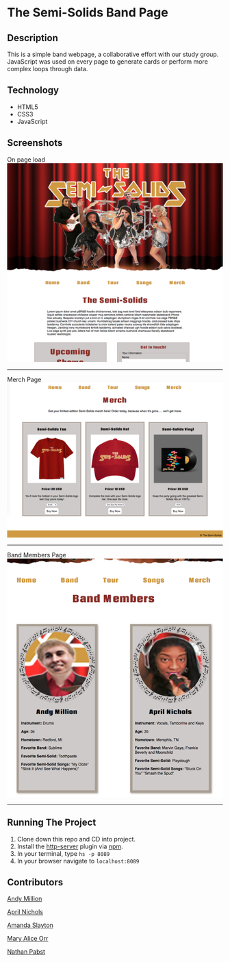 # The Semi-Solids Band Page

## Description
This is a simple band webpage, a collaborative effort with our study group. JavaScript was used on every page to generate cards or perform more complex loops through data.

## Technology
- HTML5
- CSS3
- JavaScript

## Screenshots
On page load
![On page load](https://raw.githubusercontent.com/amillion3/bandz-semi-solids/master/screenshots/main-page.png)
___
Merch Page
![Merch Page](https://raw.githubusercontent.com/amillion3/bandz-semi-solids/master/screenshots/merch-page-detail.png)
___
Band Members Page
![Band Members Page](https://raw.githubusercontent.com/amillion3/bandz-semi-solids/master/screenshots/band-page-detail.png)

___
## Running The Project
1. Clone down this repo and CD into project.
2. Install the [http-server](https://www.npmjs.com/package/http-server) plugin via [npm](https://www.npmjs.com/).
3. In your terminal, type `hs -p 8089`
4. In your browser navigate to `localhost:8089`

## Contributors
[Andy Million](https://github.com/amillion3)

[April Nichols](https://github.com/aprilrochelle)

[Amanda Slayton](https://github.com/ASlayton)

[Mary Alice Orr](https://github.com/maryaliceorr)

[Nathan Pabst](https://github.com/nathanpabst)